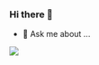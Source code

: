 ### Hi there 👋

- 💬 Ask me about ...

<img src="![image](https://user-images.githubusercontent.com/74453282/126437517-40121993-12bb-4cd8-bf01-31247f670caa.png)">
<br/>
<br/>

